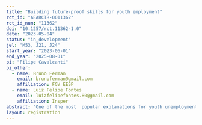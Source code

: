 ```yaml
---
title: "Building future-proof skills for youth employment"
rct_id: "AEARCTR-0011362"
rct_id_num: "11362"
doi: "10.1257/rct.11362-1.0"
date: "2023-05-04"
status: "in_development"
jel: "M53, J21, J24"
start_year: "2023-06-01"
end_year: "2025-08-01"
pi: "Filipe Cavalcanti"
pi_other:
  - name: Bruno Ferman
    email: brunoferman@gmail.com
    affiliation: FGV EESP
  - name: Luiz Felipe Fontes
    email: luizfelipefontes.80@gmail.com
    affiliation: Insper
abstract: "One of the most  popular explanations for youth unemployment is skill mismatch, especially in a labor market that continually evolves in response to technological changes. Providing young people with the right employability skills through training is thus seen as a major policy priority.  This project aims to investigate whether rapid coding courses (coding bootcamps) can equip disadvantaged young workers with the skills needed to succeed in the labor market. Specifically, we will conduct a randomized control trial (RCT) to evaluate the causal effects of a coding bootcamp among a sample of disadvantaged young beneficiaries in Brazil. To do so, we have partnered with an NGO that offers high-quality coding bootcamps worldwide. Through 2023 and 2024, we will randomly offer applicants a spot in their oversubscribed course in Brazil."
layout: registration
---
```


